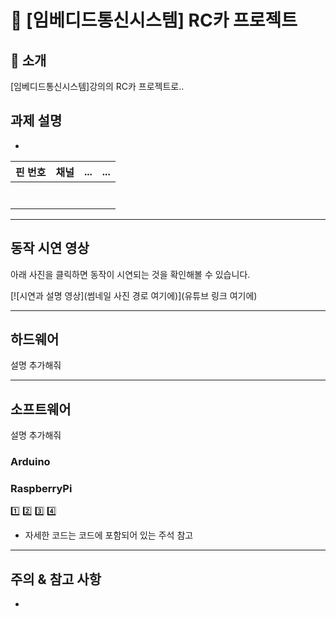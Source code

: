 
# 📌 [임베디드통신시스템] RC카 프로젝트 

## 📖 소개

[임베디드통신시스템]강의의 RC카 프로젝트로.. 

## 과제 설명
- 



| 핀 번호 | 채널 | ...  | ... | 
|----|-----|-----|------|
|    |    |    |   |
|    |    |    |   |
|    |    |    |   |
|    |    |    |   |
|    |    |    |   |
|    |    |    |   |
|    |    |    |   | 


---
## 동작 시연 영상

아래 사진을 클릭하면 동작이 시연되는 것을 확인해볼 수 있습니다.

[![시연과 설명 영상](썸네일 사진 경로 여기에)](유튜브 링크 여기에)

--- 
## 하드웨어
설명 추가해줘


---

## 소프트웨어
설명 추가해줘

### Arduino

### RaspberryPi
1️⃣ 
2️⃣ 
3️⃣ 
4️⃣ 


- 자세한 코드는 코드에 포함되어 있는 주석 참고

___
## 주의 & 참고 사항
- 